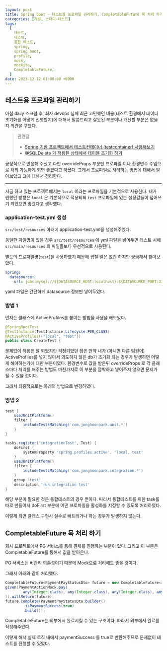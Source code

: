 ```yaml
---
layout: post
title: Spring boot - 테스트용 프로파일 관리하기, CompletableFuture 목 처리 하기
categories: [개발, 스터디-테스트]
tags:
  [
    테스트,
    테스팅,
    통합 테스트,
    spring,
    spring boot,
    profile,
    mock,
    mockito,
    CompletableFuture,
  ]
date: 2023-12-12 01:00:00 +0900
---
```


## 테스트용 프로파일 관리하기

아침 daily 스크럼 후, 회사 devops 님께 최근 고민했던 내용(테스트 환경에서 데이터 초기화를 어떻게 진행할지)에 대해서 말씀드리고 잘못된 부분이나 개선할 부분은 없을지 의견을 구했다.

> 관련글
>
> - [Spring 기반 프로젝트에서 테스트컨테이너 (testcontainer) 사용해보기](/2023/12/07/testcontainer-with-spring)
> - [@SQLDelete 가 적용된 상태에서 테이블 초기화 하기](/2023/12/12/integration-test-with-database)

긍정적으로 반응해 주셨고 다만 overrideProps 부분만 프로파일 이나 환경변수 주입으로 처리 가능하게 되면 좋겠다고 하셨다.
그래서 프로파일로 처리하는 방법에 대해서 알아보았고 그에 대해서 정리한다.

---

지금 하고 있는 프로젝트에서는 `local` 이라는 프로파일을 기본적으로 사용한다.
내가 원했던 방향은 `local` 은 기본적으로 적용되되 `test` 프로파일에 있는 설정값들이 덮어쓰기 되었으면 좋겠다고 생각했다.

### application-test.yml 생성

`src/test/resources` 아래에 application-test.yml을 생성해주었다.

동일한 파일명이 있을 경우 `src/test/resources` 에 yml 파일을 넣어두면 테스트 시에 `src/main/resources` 의 파일들보다 우선적으로 사용된다.

별도의 프로파일명(`test`)을 사용하였기 때문에 겹칠 일은 없긴 하지만 궁금해서 찾아보았다.

```yaml
spring:
  datasource:
    url: jdbc:mysql://${DATASOURCE_HOST:localhost}:${DATASOURCE_PORT:3307}/${DATASOURCE_DBNAME:dbname}
```

yaml 파일은 간단하게 datasource 정보만 넣어두었다.

### 방법 1

먼저는 클래스에 ActiveProfiles를 붙이는 방법을 사용을 해보았다.

```java
@SpringBootTest
@TestInstance(TestInstance.Lifecycle.PER_CLASS)
@ActiveProfiles({"local", "test"})
public class CreateTest {
```

문제없이 적용은 잘 되었지만 걱정되었던 점은 만약 내가 (아니면 다른 팀원이) ActiveProfiles를 넣지 않아서 의도하지 않은 db가 초기화 되는 경우가 발생하면 어떻게 해야하는가에 대한 부분이였다.
환경변수로 값을 받은뒤 overrideProps 로 각 클래스마다 처리를 해주는 방법도 마찬가지로 이 부분을 깜박하고 넣어주지 않으면 문제가 될 수 있을 것이다.

그래서 최종적으로는 아래의 방법으로 변경하였다.

### 방법 2

```groovy
test {
    useJUnitPlatform()
    filter {
        includeTestsMatching('com.jonghoonpark.unit.*')
    }
}

tasks.register('integrationTest', Test) {
    doFirst {
        systemProperty 'spring.profiles.active', 'local, test'
    }
    useJUnitPlatform()
    filter {
        includeTestsMatching('com.jonghoonpark.integration.*')
    }
    group 'test'
    description 'run integration test'
}
```

해당 부분이 필요한 것은 통합테스트의 경우 뿐이다.
따라서 통합테스트를 위한 task를 따로 만들어서 doFirst 부분에 어떤 프로파일을 활성화를 지정할 수 있도록 처리하였다.

이렇게 되면 클래스 구현시 실수로 빠트리거나 하는 경우가 발생하지 않는다.

## CompletableFuture 목 처리 하기

회사 프로젝트에서 PG 서비스를 통해 결제를 진행하는 부분이 있다. 그리고 이 부분은 CompletableFuture를 통해서 값을 받아온다.

PG 서비스는 비관리 의존성이기 때문에 Mock으로 처리해도 좋을 것이다.

그래서 아래와 같이 처리했다.

```java
CompletableFuture<PaymentPayStatusDto> future = new CompletableFuture<>();
given(PaymentActionMock.pay(
        any(Integer.class), any(Integer.class), any(Integer.class), any(Integer.class), any(PaymentPayActionMetaDto.class)
)).willReturn(future);
future.complete(PaymentPayStatusDto.builder()
        .isPaymentSuccess(true)
        .build());
```

CompletableFuture는 외부에서 완료시킬 수 있는 구조이다. 따라서 외부에서 완료를 작성해주었다.

이렇게 해서 실제 로직 내에서 paymentSuccess 를 true로 반환해주므로 문제없이 테스트를 진행할 수 있었다.
